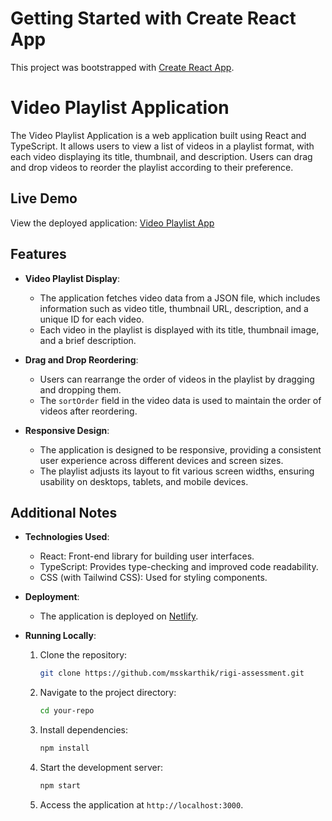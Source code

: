 # Getting Started with Create React App

This project was bootstrapped with [Create React App](https://github.com/facebook/create-react-app).

# Video Playlist Application

The Video Playlist Application is a web application built using React and TypeScript. It allows users to view a list of videos in a playlist format, with each video displaying its title, thumbnail, and description. Users can drag and drop videos to reorder the playlist according to their preference.

## Live Demo
View the deployed application: [Video Playlist App](https://rigi-video-playlist.netlify.app/)

## Features
- **Video Playlist Display**:
  - The application fetches video data from a JSON file, which includes information such as video title, thumbnail URL, description, and a unique ID for each video.
  - Each video in the playlist is displayed with its title, thumbnail image, and a brief description.

- **Drag and Drop Reordering**:
  - Users can rearrange the order of videos in the playlist by dragging and dropping them.
  - The `sortOrder` field in the video data is used to maintain the order of videos after reordering.

- **Responsive Design**:
  - The application is designed to be responsive, providing a consistent user experience across different devices and screen sizes.
  - The playlist adjusts its layout to fit various screen widths, ensuring usability on desktops, tablets, and mobile devices.

## Additional Notes
- **Technologies Used**:
  - React: Front-end library for building user interfaces.
  - TypeScript: Provides type-checking and improved code readability.
  - CSS (with Tailwind CSS): Used for styling components.

- **Deployment**:
  - The application is deployed on [Netlify](https://rigi-video-playlist.netlify.app/).

- **Running Locally**:
  1. Clone the repository:
     ```sh
     git clone https://github.com/msskarthik/rigi-assessment.git
     ```
  2. Navigate to the project directory:
     ```sh
     cd your-repo
     ```
  3. Install dependencies:
     ```sh
     npm install
     ```
  4. Start the development server:
     ```sh
     npm start
     ```
  5. Access the application at `http://localhost:3000`.
